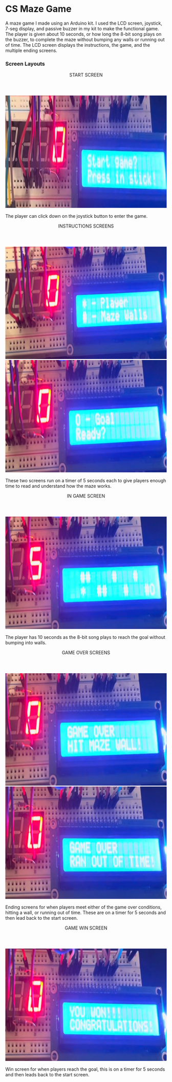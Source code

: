 # CS Maze Game
A maze game I made using an Arduino kit. I used the LCD screen, joystick, 7-seg display, and passive buzzer in my kit to make the functional game. The player is given about 10 seconds, or how long the 8-bit song plays on the buzzer, to complete the maze without bumping any walls or running out of time. The LCD screen displays the instructions, the game, and the multiple ending screens.

### Screen Layouts
<header> START SCREEN </header>
<img src="/Pictures/MazeStart.PNG?raw=true" alt="Start Menu" height="350">
<p>The player can click down on the joystick button to enter the game.</p>

<header> INSTRUCTIONS SCREENS </header>
<img src="/Pictures/MazeInstructions1.PNG?raw=true" alt="Instructions" height="350">
<img src="/Pictures/MazeInstructions2.PNG?raw=true" alt="Instructions" height="350">
<p>These two screens run on a timer of 5 seconds each to give players enough time to read and understand how the maze works.</p>

<header> IN GAME SCREEN </header>
<img src="/Pictures/MazeInGame.PNG?raw=true" alt="In-game" height="350">
<p>The player has 10 seconds as the 8-bit song plays to reach the goal without bumping into walls.</p>

<header> GAME OVER SCREENS </header>
<img src="/Pictures/MazeGameOverWall.PNG?raw=true" alt="Game over by wall" height="350">
<img src="/Pictures/MazeGameOverTime.PNG?raw=true" alt="Game over by time" height="350">
<p>Ending screens for when players meet either of the game over conditions, hitting a wall, or running out of time. These are on a timer for 5 seconds and then lead back to the start screen.</p>

<header> GAME WIN SCREEN </header>
<img src="/Pictures/MazeWin.PNG?raw=true" alt="In-game" height="350">
<p>Win screen for when players reach the goal, this is on a timer for 5 seconds and then leads back to the start screen.</p>
